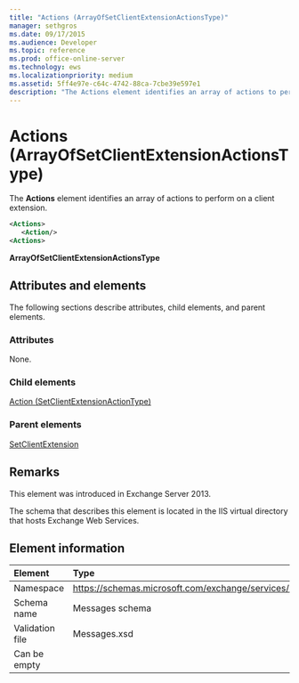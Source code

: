 ```yaml
---
title: "Actions (ArrayOfSetClientExtensionActionsType)"
manager: sethgros
ms.date: 09/17/2015
ms.audience: Developer
ms.topic: reference
ms.prod: office-online-server
ms.technology: ews
ms.localizationpriority: medium
ms.assetid: 5ff4e97e-c64c-4742-88ca-7cbe39e597e1
description: "The Actions element identifies an array of actions to perform on a client extension."
---
```


# Actions (ArrayOfSetClientExtensionActionsType)

The **Actions** element identifies an array of actions to perform on a client extension. 
  
```XML
<Actions>
   <Action/>
<Actions>
```

 **ArrayOfSetClientExtensionActionsType**
## Attributes and elements

The following sections describe attributes, child elements, and parent elements.
  
### Attributes

None.
  
### Child elements

[Action (SetClientExtensionActionType)](action-setclientextensionactiontype.md)
  
### Parent elements

[SetClientExtension](setclientextension.md)
  
## Remarks

This element was introduced in Exchange Server 2013.
  
The schema that describes this element is located in the IIS virtual directory that hosts Exchange Web Services.
  
## Element information

|Element|Type|
|:-----|:-----|
|Namespace  <br/> |https://schemas.microsoft.com/exchange/services/2006/messages  <br/> |
|Schema name  <br/> |Messages schema  <br/> |
|Validation file  <br/> |Messages.xsd  <br/> |
|Can be empty  <br/> ||
   

